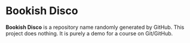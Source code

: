 # Bookish Disco
**Bookish Disco** is a repository name randomly generated by GitHub. This project does nothing. It is purely a demo for a course on Git/GitHub.